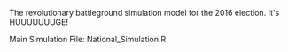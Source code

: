 The revolutionary battleground simulation model for the 2016 election. It's HUUUUUUUGE!

Main Simulation File: National_Simulation.R
